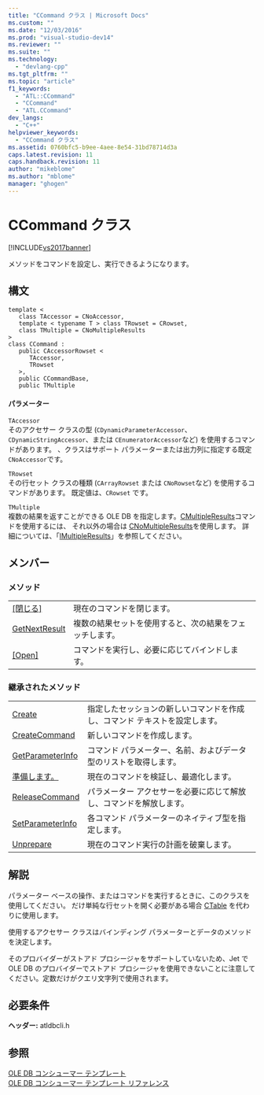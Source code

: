 ```yaml
---
title: "CCommand クラス | Microsoft Docs"
ms.custom: ""
ms.date: "12/03/2016"
ms.prod: "visual-studio-dev14"
ms.reviewer: ""
ms.suite: ""
ms.technology: 
  - "devlang-cpp"
ms.tgt_pltfrm: ""
ms.topic: "article"
f1_keywords: 
  - "ATL::CCommand"
  - "CCommand"
  - "ATL.CCommand"
dev_langs: 
  - "C++"
helpviewer_keywords: 
  - "CCommand クラス"
ms.assetid: 0760bfc5-b9ee-4aee-8e54-31bd78714d3a
caps.latest.revision: 11
caps.handback.revision: 11
author: "mikeblome"
ms.author: "mblome"
manager: "ghogen"
---
```

# CCommand クラス
[!INCLUDE[vs2017banner](../../assembler/inline/includes/vs2017banner.md)]

メソッドをコマンドを設定し、実行できるようになります。  
  
## 構文  
  
```  
template <  
   class TAccessor = CNoAccessor,  
   template < typename T > class TRowset = CRowset,  
   class TMultiple = CNoMultipleResults   
>  
class CCommand :   
   public CAccessorRowset <  
      TAccessor,   
      TRowset   
   >,  
   public CCommandBase,  
   public TMultiple  
```  
  
#### パラメーター  
 `TAccessor`  
 そのアクセサー クラスの型 \(`CDynamicParameterAccessor`、`CDynamicStringAccessor`、または `CEnumeratorAccessor`など\) を使用するコマンドがあります。  、クラスはサポート パラメーターまたは出力列に指定する既定 `CNoAccessor`です。  
  
 `TRowset`  
 その行セット クラスの種類 \(`CArrayRowset` または `CNoRowset`など\) を使用するコマンドがあります。  既定値は、`CRowset` です。  
  
 `TMultiple`  
 複数の結果を返すことができる OLE DB を指定します。[CMultipleResults](../../data/oledb/cmultipleresults-class.md)コマンドを使用するには、  それ以外の場合は [CNoMultipleResults](../../data/oledb/cnomultipleresults-class.md)を使用します。  詳細については、「[IMultipleResults](https://msdn.microsoft.com/en-us/library/ms721289.aspx)」を参照してください。  
  
## メンバー  
  
### メソッド  
  
|||  
|-|-|  
|[&#91;閉じる&#93;](../Topic/CCommand::Close.md)|現在のコマンドを閉じます。|  
|[GetNextResult](../Topic/CCommand::GetNextResult.md)|複数の結果セットを使用すると、次の結果をフェッチします。|  
|[&#91;Open&#93;](../../data/oledb/ccommand-open.md)|コマンドを実行し、必要に応じてバインドします。|  
  
### 継承されたメソッド  
  
|||  
|-|-|  
|[Create](../../data/oledb/ccommand-create.md)|指定したセッションの新しいコマンドを作成し、コマンド テキストを設定します。|  
|[CreateCommand](../Topic/CCommand::CreateCommand.md)|新しいコマンドを作成します。|  
|[GetParameterInfo](../Topic/CCommand::GetParameterInfo.md)|コマンド パラメーター、名前、およびデータ型のリストを取得します。|  
|[準備します。](../../data/oledb/ccommand-prepare.md)|現在のコマンドを検証し、最適化します。|  
|[ReleaseCommand](../Topic/CCommand::ReleaseCommand.md)|パラメーター アクセサーを必要に応じて解放し、コマンドを解放します。|  
|[SetParameterInfo](../../data/oledb/ccommand-setparameterinfo.md)|各コマンド パラメーターのネイティブ型を指定します。|  
|[Unprepare](../../data/oledb/ccommand-unprepare.md)|現在のコマンド実行の計画を破棄します。|  
  
## 解説  
 パラメーター ベースの操作、またはコマンドを実行するときに、このクラスを使用してください。  だけ単純な行セットを開く必要がある場合 [CTable](../../data/oledb/ctable-class.md) を代わりに使用します。  
  
 使用するアクセサー クラスはバインディング パラメーターとデータのメソッドを決定します。  
  
 そのプロバイダーがストアド プロシージャをサポートしていないため、Jet で OLE DB のプロバイダーでストアド プロシージャを使用できないことに注意してください。定数だけがクエリ文字列で使用されます。  
  
## 必要条件  
 **ヘッダー:** atldbcli.h  
  
## 参照  
 [OLE DB コンシューマー テンプレート](../../data/oledb/ole-db-consumer-templates-cpp.md)   
 [OLE DB コンシューマー テンプレート リファレンス](../../data/oledb/ole-db-consumer-templates-reference.md)